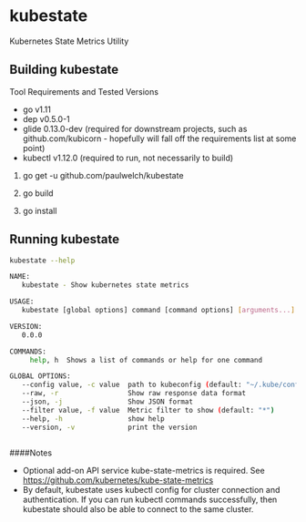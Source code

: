# kubestate

Kubernetes State Metrics Utility

## Building kubestate

Tool Requirements and Tested Versions
* go v1.11
* dep v0.5.0-1
* glide 0.13.0-dev (required for downstream projects, such as github.com/kubicorn - hopefully will fall off the requirements list at some point)
* kubectl v1.12.0 (required to run, not necessarily to build)

1. go get -u github.com/paulwelch/kubestate

2. go build

3. go install

## Running kubestate

```bash
kubestate --help

NAME:
   kubestate - Show kubernetes state metrics

USAGE:
   kubestate [global options] command [command options] [arguments...]

VERSION:
   0.0.0

COMMANDS:
     help, h  Shows a list of commands or help for one command

GLOBAL OPTIONS:
   --config value, -c value  path to kubeconfig (default: "~/.kube/config")
   --raw, -r                 Show raw response data format
   --json, -j                Show JSON format
   --filter value, -f value  Metric filter to show (default: "*")
   --help, -h                show help
   --version, -v             print the version
   
```

####Notes
* Optional add-on API service kube-state-metrics is required.  See https://github.com/kubernetes/kube-state-metrics 
* By default, kubestate uses kubectl config for cluster connection and authentication. If you can run kubectl commands successfully, then kubestate should also be able to connect to the same cluster.

